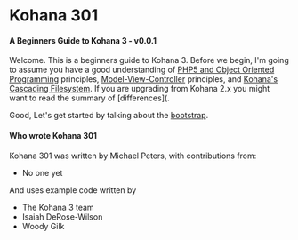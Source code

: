 # Kohana 301
#### A Beginners Guide to Kohana 3 - v0.0.1

Welcome.  This is a beginners guide to Kohana 3.  Before we begin, I'm going to assume you have a good understanding of [PHP5 and Object Oriented Programming](kohana301.php5oop) principles, [Model-View-Controller](kohana301.mvc) principles, and [Kohana's Cascading Filesystem](kohana301.cascade).  If you are upgrading from Kohana 2.x you might want to read the summary of [differences](.

Good, Let's get started by talking about the [bootstrap](kohana301.bootstrap).

#### Who wrote Kohana 301

Kohana 301 was written by Michael Peters, with contributions from:

*  No one yet

And uses example code written by

*  The Kohana 3 team
*  Isaiah DeRose-Wilson
*  Woody Gilk